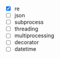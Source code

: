 
- [x] re
- [ ] json
- [ ] subprocess
- [ ] threading
- [ ] multiprocessing
- [ ] decorator
- [ ] datetime
